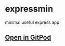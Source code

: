 # expressmin

minimal useful express app.

## [Open in GitPod](https://gitpod.io/#https://github.com/browsercapturesalt/config)
